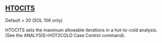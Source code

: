 ## [HTOCITS](https://help.hexagonmi.com/bundle/MSC_Nastran_2022.4/page/Nastran_Combined_Book/qrg/parameters/TOC.HTOCITS.xhtml)

Default = 20 (SOL 106 only)

HTOCITS sets the maximum allowable iterations in a hot-to-cold analysis. (See the ANALYSIS=HOT2COLD Case Control command).

